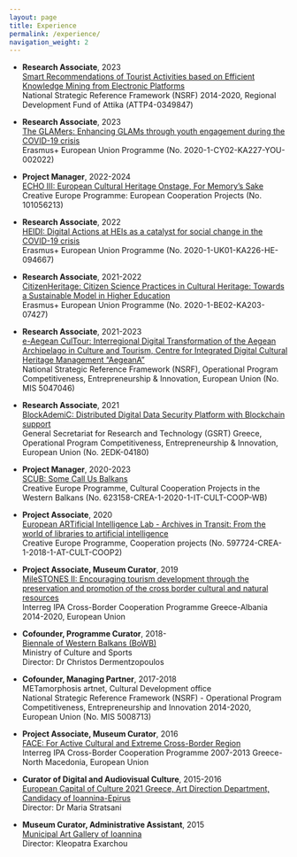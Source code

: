 ```yaml
---
layout: page
title: Experience
permalink: /experience/
navigation_weight: 2
---
```

+ **Research Associate**, 2023  
[Smart Recommendations of Tourist Activities based on Efficient Knowledge Mining from Electronic Platforms](https://www.elke.ntua.gr/research_project/%CE%B5%CE%BE%CF%85%CF%80%CE%BD%CE%B5%CF%83-%CF%83%CF%85%CF%83%CF%84%CE%B1%CF%83%CE%B5%CE%B9%CF%83-%CF%84%CE%BF%CF%85%CF%81%CE%B9%CF%83%CF%84%CE%B9%CE%BA%CF%89%CE%BD-%CE%B4%CF%81%CE%B1%CF%83%CE%B5/)  
National Strategic Reference Framework (NSRF) 2014-2020, Regional Development Fund of Attika (ΑΤΤΡ4-0349847)  

+ **Research Associate**, 2023  
[The GLAMers: Enhancing GLAMs through youth engagement during the COVID-19 crisis](https://glamers.eu)  
Erasmus+ European Union Programme (No. 2020-1-CY02-KA227-YOU-002022)  

+ **Project Manager**, 2022-2024  
[ECHO III: European Cultural Heritage Onstage, For Memory’s Sake](https://echo-heritage.eu)  
Creative Europe Programme: European Cooperation Projects (No. 101056213)  

+ **Research Associate**, 2022  
[HEIDI: Digital Actions at HEIs as a catalyst for social change in the COVID-19 crisis](https://heidiproject.eu)  
Erasmus+ European Union Programme (No. 2020-1-UK01-KA226-HE-094667)  

+ **Research Associate**, 2021-2022  
[CitizenHeritage: Citizen Science Practices in Cultural Heritage: Towards a Sustainable Model in Higher Education](https://www.citizenheritage.eu)  
Erasmus+ European Union Programme (No. 2020-1-BE02-KA203-07427)

+ **Research Associate**, 2021-2023  
[e-Aegean CulTour: Interregional Digital Transformation of the Aegean Archipelago in Culture and Tourism, Centre for Integrated Digital Cultural Heritage Management “AegeanA”](http://ii.ct.aegean.gr/aegeana)  
National Strategic Reference Framework (NSRF), Operational Program Competitiveness, Entrepreneurship & Innovation, European Union (No. MIS 5047046)

+ **Research Associate**, 2021  
[BlockAdemiC: Distributed Digital Data Security Platform with Blockchain support](https://blockademic.iti.gr/en)  
General Secretariat for Research and Technology (GSRT) Greece, Operational Program Competitiveness, Entrepreneurship & Innovation, European Union (No. 2EDK-04180)
  
+ **Project Manager**, 2020-2023  
[SCUB: Some Call Us Balkans](https://somecallusbalkans.org)  
Creative Europe Programme, Cultural Cooperation Projects in the Western Balkans (No. 623158-CREA-1-2020-1-IT-CULT-COOP-WB)   

+ **Project Associate**, 2020  
[European ARTificial Intelligence Lab - Archives in Transit: From the world of libraries to artificial intelligence](https://ars.electronica.art/ailab/en)  
Creative Europe Programme, Cooperation projects (No. 597724-CREA-1-2018-1-AT-CULT-COOP2)  

+ **Project Associate, Museum Curator**, 2019  
[MileSTONES II: Encouraging tourism development through the preservation and promotion of the cross border cultural and natural resources](https://greece-albania.eu)  
Interreg IPA Cross-Border Cooperation Programme Greece-Albania 2014-2020, European Union  

+ **Cofounder, Programme Curator**, 2018-  
[Biennale of Western Balkans (BoWB)](https://bowb.org)  
Ministry of Culture and Sports  
Director: Dr Christos Dermentzopoulos   

+ **Cofounder, Managing Partner**, 2017-2018  
METamorphosis artnet, Cultural Development office  
National Strategic Reference Framework (NSRF) - Operational Program Competitiveness, Entrepreneurship and Innovation 2014-2020, European Union (No. MIS 5008713)

+ **Project Associate, Museum Curator**, 2016  
[FACE: For Active Cultural and Extreme Cross-Border Region](http://www.ipa-cbc-programme.eu)  
Interreg IPA Cross-Border Cooperation Programme 2007-2013 Greece-North Macedonia, European Union

+ **Curator of Digital and Audiovisual Culture**, 2015-2016  
[European Capital of Culture 2021 Greece, Art Direction Department, Candidacy of Ioannina-Epirus](https://ec.europa.eu/programmes/creative-europe/actions/capitals-culture_en)  
Director: Dr Maria Stratsani

+ **Museum Curator, Administrative Assistant**, 2015  
[Municipal Art Gallery of Ioannina](https://www.facebook.com/PinakothikiIoanninon)  
Director: Kleopatra Exarchou   



